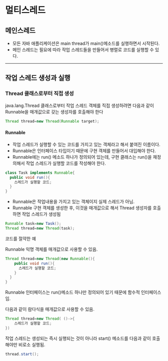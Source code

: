 # 멀티스레드


## 메인스레드
- 모든 자바 애플리케이션은 main thread가 main()메소드를 실행하면서 시작된다.
- 메인 스레드는 필요에 따라 작업 스레드들을 만들어서 병렬로 코드를 실행할 수 있다.

------

## 작업 스레드 생성과 실행

### Thread 클래스로부터 직접 생성

java.lang.Thread 클래스로부터 작업 스레드 객체를 직접 생성하려면 다음과 같이 Runnable을 매개값으로 갖는 생성자를 호출해야 한다

```java
Thread thread=new Thread(Runnable target);
```

#### Runnable

- 작업 스레드가 실행할 수 있는 코드를 가지고 있는 객체라고 해서 붙여진 이름이다.
- Runnable은 인터페이스 타입이기 때문에 구현 객체를 만들어서 대입해야 한다.
- Runnable에는 run() 메소드 하나가 정의되어 있는데, 구현 클래스는 run()을 재정의해서 작업 스레드가 실행할 코드를 작성해야 한다.

```java
class Task implements Runnable{
  public void run(){
    스레드가 실행할 코드;
  }
}
```

- Runnable은 작업내용을 가지고 있는 객체이지 실제 스레드가 아님.
- Runnable 구현 객체를 생성한 후, 이것을 매개값으로 해서 Thread 생성자를 호출하면 작업 스레드가 생성됨

```java
Runnable task=new Task();
Thread thread=new Thread(task);
```
코드를 절약한 예

Runnable 익명 객체를 매개값으로 사용할 수 있음.

```java
Thread thread=new Thread(new Runnable(){
    public void run(){
      스레드가 실행할 코드;
    }
  }
}
```
Runnable 인터페이스는 run()메소드 하나만 정의되어 있기 때문에 함수적 인터페이스임.

다음과 같이 람다식을 매개값으로 사용할 수 있음.

```java
Thread thread=new Thread( ()->{
    스레드가 실행할 코드;
})
```
작업 스레드는 생성되는 즉시 실행되는 것이 아니라 start() 메소드를 다음과 같이 호출해야만 비로소 실행됨.

```java
thread.start();
```



